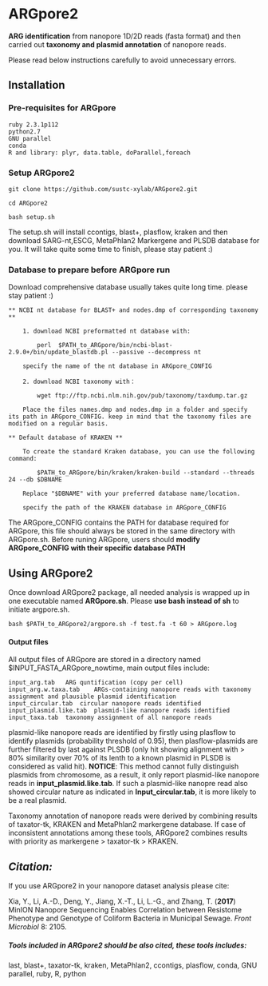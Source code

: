 # ARGpore2

**ARG identification** from nanopore 1D/2D reads (fasta format) and then carried out **taxonomy and plasmid annotation** of nanopore reads.

Please read below instructions carefully to avoid unnecessary errors.

## Installation 
### Pre-requisites for ARGpore 
	ruby 2.3.1p112
	python2.7
	GNU parallel
	conda
	R and library: plyr, data.table, doParallel,foreach

### Setup ARGpore2
	
	git clone https://github.com/sustc-xylab/ARGpore2.git
	
	cd ARGpore2
	
	bash setup.sh	

The setup.sh will install ccontigs, blast+,  plasflow, kraken and then download SARG-nt,ESCG, MetaPhlan2 Markergene and PLSDB database for you. It will take quite some time to finish, please stay patient :)


### Database to prepare before ARGpore run 

Download comprehensive database usually takes quite long time. please stay patient :)
 

	** NCBI nt database for BLAST+ and nodes.dmp of corresponding taxonomy ** 
		
		1. download NCBI preformatted nt database with:
			
			perl  $PATH_to_ARGpore/bin/ncbi-blast-2.9.0+/bin/update_blastdb.pl --passive --decompress nt
			
		specify the name of the nt database in ARGpore_CONFIG
		
		2. download NCBI taxonomy with：
			
			wget ftp://ftp.ncbi.nlm.nih.gov/pub/taxonomy/taxdump.tar.gz
		
		Place the files names.dmp and nodes.dmp in a folder and specify its path in ARGpore_CONFIG. keep in mind that the taxonomy files are modified on a regular basis.  
		
	** Default database of KRAKEN **
		
		To create the standard Kraken database, you can use the following command:
		
			$PATH_to_ARGpore/bin/kraken/kraken-build --standard --threads 24 --db $DBNAME
		
		Replace "$DBNAME" with your preferred database name/location. 
		
		specify the path of the KRAKEN database in ARGpore_CONFIG
		
The ARGpore_CONFIG contains the PATH for database required for ARGpore, this file should always be stored in the same directory with ARGpore.sh. Before runing ARGpore, users should **modify ARGpore_CONFIG with their specific database PATH**

## Using ARGpore2 
Once download ARGpore2 package, all needed analysis is wrapped up in one executable named **ARGpore.sh**. Please **use bash instead of sh** to initiate argpore.sh.

	bash $PATH_to_ARGpore2/argpore.sh -f test.fa -t 60 > ARGpore.log


	
#### Output files 
All output files of ARGpore are stored in a directory named $INPUT_FASTA_ARGpore_nowtime, main output files include:
	
	input_arg.tab	ARG quntification (copy per cell)
	input_arg.w.taxa.tab	ARGs-containing nanopore reads with taxonomy assignment and plausible plasmid identification
	input_circular.tab	circular nanopore reads identified
	input_plasmid.like.tab	plasmid-like nanopore reads identified
	input_taxa.tab	taxonomy assignment of all nanopore reads

plasmid-like nanopore reads are identified by firstly using plasflow to identify plasmids (probability threshold of 0.95), then plasflow-plasmids are further filtered by last against PLSDB (only hit showing alignment with > 80% similarity over 70% of its lenth to a known plasmid in PLSDB is considered as valid hit). **NOTICE**: This method cannot fully distinguish plasmids from chromosome, as a result, it only report plasmid-like nanopore reads in **input_plasmid.like.tab**. If such a plasmid-like nanopre read also showed circular nature as indicated in **Input_circular.tab**, it is more likely to be a real plasmid. 

Taxonomy annotation of nanopore reads were derived by combining results of taxator-tk, KRAKEN and MetaPhlan2 markergene database. If case of inconsistent annotations among these tools, ARGpore2 combines results with priority as markergene > taxator-tk > KRAKEN. 

## *Citation:*

If you use ARGpore2 in your nanopore dataset analysis please cite:

Xia, Y., Li, A.-D., Deng, Y., Jiang, X.-T., Li, L.-G., and Zhang, T. (**2017**) MinION Nanopore Sequencing Enables Correlation between Resistome Phenotype and Genotype of Coliform Bacteria in Municipal Sewage. *Front Microbiol* 8: 2105.

##### Tools included in ARGpore2 should be also cited, these tools includes: 

last, blast+, taxator-tk, kraken, MetaPhlan2, ccontigs, plasflow, conda, GNU parallel, ruby, R, python




